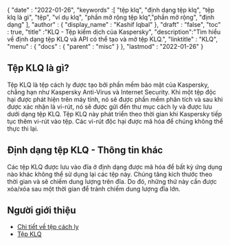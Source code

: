 {
  "date" : "2022-01-26",
  "keywords" :[ "tệp klq", "định dạng tệp klq", "tệp klq là gì", "tệp", "ví dụ klq", "phần mở rộng tệp klq","phần mở rộng", "định dạng" ],
  "author" : {
    "display_name" : "Kashif Iqbal"
},
  "draft" : "false",
  "toc" : true,
  "title" :"KLQ - Tệp kiểm dịch của Kaspersky",
  "description":"Tìm hiểu về định dạng tệp KLQ và API có thể tạo và mở tệp KLQ.",
  "linktitle" : "KLQ",
  "menu" : {
    "docs" : {
      "parent" : "misc"
}
},
  "lastmod" : "2022-01-26"
}

## Tệp KLQ là gì?

Tệp KLQ là tệp cách ly được tạo bởi phần mềm bảo mật của Kaspersky, chẳng hạn như Kaspersky Anti-Virus và Internet Security. Khi một tệp độc hại được phát hiện trên máy tính, nó sẽ được phần mềm phân tích và sau khi được xác nhận là vi-rút, nó sẽ được gửi đến thư mục cách ly và được lưu dưới dạng tệp KLQ. Tệp KLQ này phát triển theo thời gian khi Kaspersky tiếp tục thêm vi-rút vào tệp. Các vi-rút độc hại được mã hóa để chúng không thể thực thi lại.

## Định dạng tệp KLQ - Thông tin khác

Các tệp KLQ được lưu vào đĩa ở định dạng được mã hóa để bất kỳ ứng dụng nào khác không thể sử dụng lại các tệp này. Chúng tăng kích thước theo thời gian và sẽ chiếm dung lượng trên đĩa. Do đó, những thứ này cần được xóa/xóa sau một thời gian để tránh chiếm dung lượng đĩa lớn.

## Người giới thiệu

* [Chi tiết về tệp cách ly](https://forum.kaspersky.com/)
* [Tệp KLQ](https://community.kaspersky.com/search?q=klq%20file)

